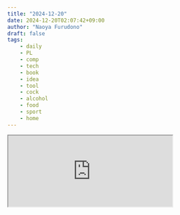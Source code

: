 ```yaml
---
title: "2024-12-20"
date: 2024-12-20T02:07:42+09:00
author: "Naoya Furudono"
draft: false
tags:
    - daily
    - PL
    - comp
    - tech
    - book
    - idea
    - tool
    - cock
    - alcohol
    - food
    - sport
    - home
---
```


<iframe height="162" width="375" src="https://suzuri.jp/fnaoya/12466887/masking-tape/15mm/white/embed"></iframe>
